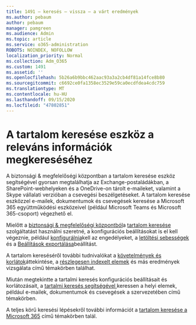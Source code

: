 ```yaml
---
title: 1491 – keresés – vissza – a várt eredmények
ms.author: pebaum
author: pebaum
manager: pamgreen
ms.audience: Admin
ms.topic: article
ms.service: o365-administration
ROBOTS: NOINDEX, NOFOLLOW
localization_priority: Normal
ms.collection: Adm_O365
ms.custom: 1491
ms.assetid: ''
ms.openlocfilehash: 5b26a6b9bbc462aac93a3a2cb4df81a14fce8b80
ms.sourcegitcommit: c6692ce0fa1358ec3529e59ca0ecdfdea4cdc759
ms.translationtype: MT
ms.contentlocale: hu-HU
ms.lasthandoff: 09/15/2020
ms.locfileid: "47802851"
---
```

# <a name="content-search-tool-to-find-relevant-info"></a>A tartalom keresése eszköz a releváns információk megkereséséhez

A biztonsági & megfelelőségi központban a tartalom keresése eszköz segítségével gyorsan megtalálhatja az Exchange-postaládákban, a SharePoint-webhelyeken és a OneDrive-on tárolt e-maileket, valamint a Skype vállalati verzióban a csevegési beszélgetéseket. A tartalom keresése eszközzel e-mailek, dokumentumok és csevegések keresése a Microsoft 365 együttműködési eszközeivel (például Microsoft Teams és Microsoft 365-csoport) végezhető el.


Mielőtt a [biztonsági & megfelelőségi központból](https://sip.protection.office.com/homepage)a [tartalom keresése](https://sip.protection.office.com/contentsearchbeta?ContentOnly=1) szolgáltatást használni szeretné, a konfigurációs beállításokat is el kell végeznie, például [konfigurálnia](https://docs.microsoft.com/microsoft-365/compliance/permissions-filtering-for-content-search)kell az engedélyeket, a [letöltési sebességek](https://docs.microsoft.com/microsoft-365/compliance/increase-download-speeds-when-exporting-ediscovery-results) és a [Beállítások exportálása](https://docs.microsoft.com/microsoft-365/compliance/disable-reports-when-you-export-content-search-results)beállítást.

A tartalom kereséséről további tudnivalókat a [követelmények és korlátok](https://docs.microsoft.com/microsoft-365/compliance/limits-for-content-search)áttekintése, a [részlegesen indexelt elemek](https://docs.microsoft.com/microsoft-365/compliance/investigating-partially-indexed-items-in-ediscovery) és más eredmények vizsgálata című témakörben találhat.

Miután megtekintte a tartalmi keresés konfigurációs beállításait és korlátozásait, a [tartalmi keresés segítségével </a> keressen a helyi elemek, például e-mailek, dokumentumok és csevegések a szervezetében című témakörben](https://docs.microsoft.com/microsoft-365/compliance/content-search).

A teljes körű keresési lépésekről további információt a [tartalom keresése a Microsoft 365](https://docs.microsoft.com/microsoft-365/compliance/search-for-content) című témakörben talál.
